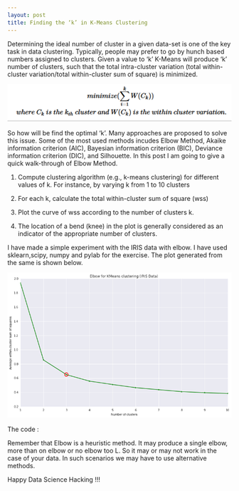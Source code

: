 ```yaml
---
layout: post
title: Finding the ‘k’ in K-Means Clustering
--- 
```

Determining the ideal number of cluster in a given data-set is one of the key task in data clustering. Typically, people may prefer to go by hunch based numbers assigned to clusters. Given a value to ‘k’ K-Means will produce ‘k’ number of clusters, such that the total intra-cluster variation (total within-cluster variation/total within-cluster sum of square) is minimized.

<img src="https://github.com/jaganadhg/jaganadhg.github.io/blob/master/images/equation.PNG"></img>

So how will be find the optimal ‘k’. Many approaches are proposed to solve this issue. Some of the most used methods incudes Elbow Method, Akaike information criterion (AIC), Bayesian information criterion (BIC), Deviance information criterion (DIC), and Silhouette. In this post I am going to give a quick walk-through of Elbow Method.

   1) Compute clustering algorithm (e.g., k-means clustering) for different values of k. For instance, by varying k from 1 to 10 clusters

   2) For each k, calculate the total within-cluster sum of square (wss)

   3) Plot the curve of wss according to the number of clusters k.

   4) The location of a bend (knee) in the plot is generally considered as an indicator of the appropriate number of clusters.

I have made a simple experiment with the IRIS data with elbow. I have used sklearn,scipy, numpy and pylab for the exercise. The plot generated from the same is shown below.

<img src="https://github.com/jaganadhg/jaganadhg.github.io/blob/master/images/iris_elbow.png"></img>

The code :

<script src="https://gist.github.com/jaganadhg/9a25fb531df47beb13e3.js"></script>

Remember that Elbow is a heuristic method. It may produce a single elbow, more than on elbow or no elbow too L. So it may or may not work in the case of your data. In such scenarios we may have to use alternative methods.

Happy Data Science Hacking !!!
